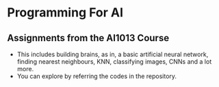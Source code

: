 # Programming For AI
## Assignments from the AI1013 Course

- This includes building brains, as in, a basic artificial neural network, finding nearest neighbours, KNN, classifying images, CNNs and a lot more.
- You can explore by referring the codes in the repository.
